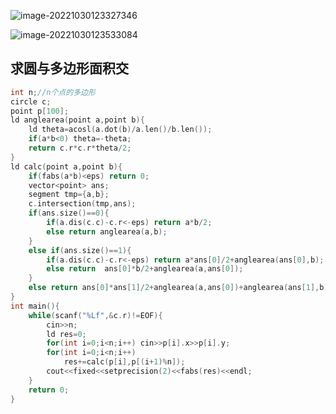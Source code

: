 ![image-20221030123327346](https://cartoonwqy.oss-cn-nanjing.aliyuncs.com/boke/202210301233402.png)

![image-20221030123533084](https://cartoonwqy.oss-cn-nanjing.aliyuncs.com/boke/202210301235149.png)



## 求圆与多边形面积交

```cpp
int n;//n个点的多边形
circle c;
point p[100];
ld anglearea(point a,point b){
    ld theta=acosl(a.dot(b)/a.len()/b.len());
    if(a*b<0) theta=-theta;
    return c.r*c.r*theta/2;
}
ld calc(point a,point b){
    if(fabs(a*b)<eps) return 0;
    vector<point> ans;
    segment tmp={a,b};
    c.intersection(tmp,ans);
    if(ans.size()==0){
        if(a.dis(c.c)-c.r<-eps) return a*b/2;
        else return anglearea(a,b);
    }
    else if(ans.size()==1){
        if(a.dis(c.c)-c.r<-eps) return a*ans[0]/2+anglearea(ans[0],b);
        else return  ans[0]*b/2+anglearea(a,ans[0]);
    }
    else return ans[0]*ans[1]/2+anglearea(a,ans[0])+anglearea(ans[1],b);
}
int main(){
    while(scanf("%Lf",&c.r)!=EOF){
        cin>>n;
        ld res=0;
        for(int i=0;i<n;i++) cin>>p[i].x>>p[i].y;
        for(int i=0;i<n;i++)
            res+=calc(p[i],p[(i+1)%n]);
        cout<<fixed<<setprecision(2)<<fabs(res)<<endl;
    }
    return 0;
}
```


